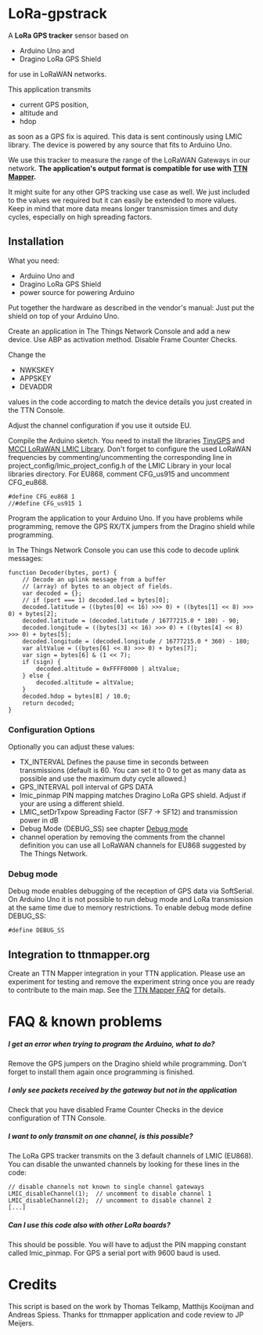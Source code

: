 # LoRa-gpstrack

A **LoRa GPS tracker** sensor based on 
 - Arduino Uno and 
 - Dragino LoRa GPS Shield

for use in LoRaWAN networks.

This application transmits
 - current GPS position,
 - altitude and
 - hdop

as soon as a GPS fix is aquired. This data is sent continously using LMIC library. The device is powered by any source that fits to Arduino Uno.

We use this tracker to measure the range of the LoRaWAN Gateways in our network. **The application's output format is compatible for use with [TTN Mapper](http://ttnmapper.org).**

It might suite for any other GPS tracking use case as well. We just included to the values we required but it can easily be extended to more values. Keep in mind that more data means longer transmission times and duty cycles, especially on high spreading factors.

## Installation
What you need:
 - Arduino Uno and 
 - Dragino LoRa GPS Shield
 - power source for powering Arduino

Put together the hardware as described in the vendor's manual: Just put the shield on top of your Arduino Uno.

Create an application in The Things Network Console and add a new device. Use ABP as activation method. Disable Frame Counter Checks.

Change the 
 - NWKSKEY
 - APPSKEY
 - DEVADDR

values in the code according to match the device details you just created in the TTN Console.

Adjust the channel configuration if you use it outside EU.

Compile the Arduino sketch. You need to install the libraries [TinyGPS](https://github.com/neosarchizo/TinyGPS) and [MCCI LoRaWAN LMIC Library](https://github.com/mcci-catena/arduino-lmic). Don't forget to configure the used LoRaWAN frequencies by commenting/uncommenting the corresponding line in project_config/lmic_project_config.h of the LMIC Library in your local libraries directory. For EU868, comment CFG_us915 and uncomment CFG_eu868.

    #define CFG_eu868 1
    //#define CFG_us915 1

Program the application to your Arduino Uno. If you have problems while programming, remove the GPS RX/TX jumpers from the Dragino shield while programming.

In The Things Network Console you can use this code to decode uplink messages:

    function Decoder(bytes, port) {
        // Decode an uplink message from a buffer
        // (array) of bytes to an object of fields.
        var decoded = {};
        // if (port === 1) decoded.led = bytes[0];
        decoded.latitude = ((bytes[0] << 16) >>> 0) + ((bytes[1] << 8) >>> 0) + bytes[2];
        decoded.latitude = (decoded.latitude / 16777215.0 * 180) - 90;
        decoded.longitude = ((bytes[3] << 16) >>> 0) + ((bytes[4] << 8) >>> 0) + bytes[5];
        decoded.longitude = (decoded.longitude / 16777215.0 * 360) - 180;
        var altValue = ((bytes[6] << 8) >>> 0) + bytes[7];
        var sign = bytes[6] & (1 << 7);
        if (sign) {
            decoded.altitude = 0xFFFF0000 | altValue;
        } else {
            decoded.altitude = altValue;
        }
        decoded.hdop = bytes[8] / 10.0;
        return decoded;
    }


### Configuration Options

Optionally you can adjust these values:
- TX_INTERVAL
Defines the pause time in seconds between transmissions (default is 60. You can set it to 0 to get as many data as possible and use the maximum duty cycle allowed.)
 - GPS_INTERVAL
poll interval of GPS DATA
 - lmic_pinmap
PIN mapping matches Dragino LoRa GPS shield. Adjust if your are using a different shield.
 - LMIC_setDrTxpow
Spreading Factor (SF7 -> SF12) and transmission power in dB
 - Debug Mode (DEBUG_SS)
see chapter [Debug mode](#debug-mode)
 - channel operation
by removing the comments from the channel definition you can use all LoRaWAN channels for EU868 suggested by The Things Network.

### Debug mode
Debug mode enables debugging of the reception of GPS data via SoftSerial. On Arduino Uno it is not possible to run debug mode and LoRa transmission at the same time due to memory restrictions. To enable debug mode define DEBUG_SS:

    #define DEBUG_SS

## Integration to ttnmapper.org
Create an TTN Mapper integration in your TTN application. Please use an experiment for testing and remove the experiment string once you are ready to contribute to the main map. See the [TTN Mapper FAQ](https://ttnmapper.org/faq/) for details.

# FAQ & known problems

##### I get an error when trying to program the Arduino, what to do?
Remove the GPS jumpers on the Dragino shield while programming. Don't forget to install them again once programming is finished.

##### I only see packets received by the gateway but not in the application
Check that you have disabled Frame Counter Checks in the device configuration of TTN Console.

##### I want to only transmit on one channel, is this possible?
The LoRa GPS tracker transmits on the 3 default channels of LMIC (EU868). You can disable the unwanted channels by looking for these lines in the code:

    // disable channels not known to single channel gateways
    LMIC_disableChannel(1);  // uncomment to disable channel 1
    LMIC_disableChannel(2);  // uncomment to disable channel 2
    [...]

##### Can I use this code also with other LoRa boards?
This should be possible. You will have to adjust the PIN mapping constant called lmic_pinmap. For GPS a serial port with 9600 baud is used.

# Credits
This script is based on the work by Thomas Telkamp, Matthijs Kooijman and Andreas Spiess.
Thanks for ttnmapper application and code review to JP Meijers.
